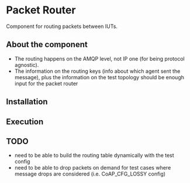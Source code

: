 # Packet Router

Component for routing packets between IUTs.

## About the component

- The routing happens on the AMQP level, not IP one (for being protocol agnostic).
- The information on the routing keys (info about which agent sent the message), 
plus the information on the test topology should be enough input for the packet router 

## Installation

## Execution

## TODO
- need to be able to build the routing table dynamically with the test config
- need to be able to drop packets on demand for test cases where message drops are considered (i.e. CoAP_CFG_LOSSY config)